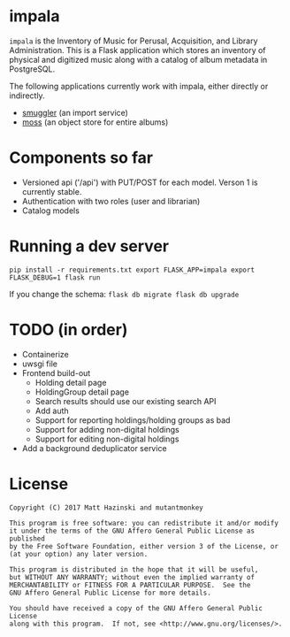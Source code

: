 impala
======

`impala` is the Inventory of Music for Perusal, Acquisition, and Library
Administration. This is a Flask application which stores an inventory of
physical and digitized music along with a catalog of album metadata in
PostgreSQL.

The following applications currently work with impala, either directly or
indirectly.
- [smuggler](https://github.com/wuvt/smuggler) (an import service)
- [moss](https://github.com/wuvt/moss) (an object store for entire albums)


Components so far
=================

- Versioned api ('/api') with PUT/POST for each model. Verson 1 is currently
  stable.
- Authentication with two roles (user and librarian)
- Catalog models


Running a dev server
====================

``
pip install -r requirements.txt
export FLASK_APP=impala
export FLASK_DEBUG=1
flask run
``

If you change the schema:
``
flask db migrate
flask db upgrade
``

TODO (in order)
===============
- Containerize
- uwsgi file
- Frontend build-out 
    - Holding detail page
    - HoldingGroup detail page
    - Search results should use our existing search API
    - Add auth
    - Support for reporting holdings/holding groups as bad
    - Support for adding non-digital holdings
    - Support for editing non-digital holdings
- Add a background deduplicator service

License
=======

    Copyright (C) 2017 Matt Hazinski and mutantmonkey

    This program is free software: you can redistribute it and/or modify
    it under the terms of the GNU Affero General Public License as published
    by the Free Software Foundation, either version 3 of the License, or
    (at your option) any later version.

    This program is distributed in the hope that it will be useful,
    but WITHOUT ANY WARRANTY; without even the implied warranty of
    MERCHANTABILITY or FITNESS FOR A PARTICULAR PURPOSE.  See the
    GNU Affero General Public License for more details.

    You should have received a copy of the GNU Affero General Public License
    along with this program.  If not, see <http://www.gnu.org/licenses/>.
